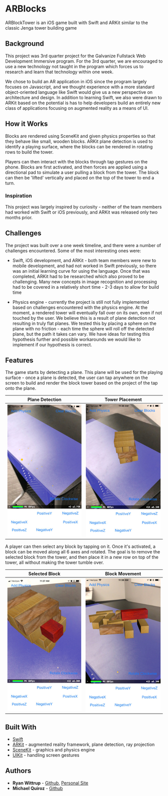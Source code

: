 # ARBlocks
ARBlockTower is an iOS game built with Swift and ARKit similar to the classic Jenga tower building game

## Background
This project was 3rd quarter project for the Galvanize Fullstack Web Development Immersive program. For the 3rd quarter, we are encouraged to use a new technology not taught in the program which forces us to research and learn that technology within one week.

We chose to build an AR application in iOS since the program largely focuses on Javascript, and we thought experience with a more standard object-oriented language like Swift would give us a new perspective on architecture and design. In addition to learning Swift, we also were drawn to ARKit based on the potential is has to help developers build an entirely new class of applications focusing on augmented reality as a means of UI.

## How it Works
Blocks are rendered using SceneKit and given physics properties so that they behave like small, wooden blocks. ARKit plane detection is used to identify a playing surface, where the blocks can be rendered in rotating rows to build the tower.

Players can then interact with the blocks through tap gestures on the phone. Blocks are first activated, and then forces are applied using a directional pad to simulate a user pulling a block from the tower. The block can then be 'lifted' vertically and placed on the top of the tower to end a turn.

### Inspiration
This project was largely inspired by curiosity - neither of the team members had worked with Swift or iOS previously, and ARKit was released only two months prior.

## Challenges
The project was built over a one week timeline, and there were a number of challenges encountered. Some of the most interesting ones were:
 - Swift, iOS development, and ARKit - both team members were new to mobile development, and had not worked in Swift previously, so there was an initial learning curve for using the language. Once that was completed, ARKit had to be researched which also proved to be challenging. Many new concepts in image recognition and processing had to be covered in a relatively short time - 2-3 days to allow for build time

- Physics engine - currently the project is still not fully implemented based on challenges encountered with the physics engine. At the moment, a rendered tower will eventually fall over on its own, even if not touched by the user. We believe this is a result of plane detection not resulting in truly flat planes. We tested this by placing a sphere on the plane with no friction - each time the sphere will roll off the detected plane, but the path it takes can vary. We have ideas for testing this hypothesis further and possible workarounds we would like to implement if our hypothesis is correct.


## Features

The game starts by detecting a plane. This plane will be used for the playing surface - once a plane is detected, the user can tap anywhere on the screen to build and render the block tower based on the project of the tap onto the plane.

Plane Detection | Tower Placement
--------------- | ----------
![Plane Detection](./README/plane_detection_300x533.jpg) | ![Tower Placement](./README/tower_placement_300x533.jpg)

A player can then select any block by tapping on it. Once it's activated, a block can be moved along all 6 axes and rotated. The goal is to remove the selected block from the tower, and then place it in a new row on top of the tower, all without making the tower tumble over.

Selected Block | Block Movement
-------------- | ------------
![Selected Block](./README/selected_block_300x533.jpg) | ![Block Movement](./README/block_movement_300x533.jpg)

## Built With

* [Swift](https://developer.apple.com/swift/)
* [ARKit](https://developer.apple.com/arkit/) - augmented reality framework, plane detection, ray projection
* [SceneKit](https://developer.apple.com/scenekit/) - graphics and physics engine
* [UIKit](https://developer.apple.com/documentation/uikit) - handling screen gestures


## Authors

* **Ryan Wittrup** - [Github](https://github.com/wittrura), [Personal Site](http://www.ryanwittrup.com/)
* **Michael Quiroz** - [Github](https://github.com/cocomjolk)
